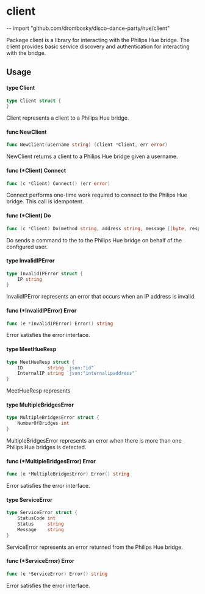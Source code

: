 # client
--
    import "github.com/drombosky/disco-dance-party/hue/client"

Package client is a library for interacting with the Philips Hue bridge. The
client provides basic service discovery and authentication for interacting with
the bridge.

## Usage

#### type Client

```go
type Client struct {
}
```

Client represents a client to a Philips Hue bridge.

#### func  NewClient

```go
func NewClient(username string) (client *Client, err error)
```
NewClient returns a client to a Philips Hue bridge given a username.

#### func (*Client) Connect

```go
func (c *Client) Connect() (err error)
```
Connect performs one-time work required to connect to the Philips Hue bridge.
This call is idempotent.

#### func (*Client) Do

```go
func (c *Client) Do(method string, address string, message []byte, resp interface{}) (err error)
```
Do sends a command to the to the Philips Hue bridge on behalf of the configured
user.

#### type InvalidIPError

```go
type InvalidIPError struct {
	IP string
}
```

InvalidIPError represents an error that occurs when an IP address is invalid.

#### func (*InvalidIPError) Error

```go
func (e *InvalidIPError) Error() string
```
Error satisfies the error interface.

#### type MeetHueResp

```go
type MeetHueResp struct {
	ID         string `json:"id"`
	InternalIP string `json:"internalipaddress"`
}
```

MeetHueResp represents

#### type MultipleBridgesError

```go
type MultipleBridgesError struct {
	NumberOfBridges int
}
```

MultipleBridgesError represents an error when there is more than one Philips Hue
bridges is detected.

#### func (*MultipleBridgesError) Error

```go
func (e *MultipleBridgesError) Error() string
```
Error satisfies the error interface.

#### type ServiceError

```go
type ServiceError struct {
	StatusCode int
	Status     string
	Message    string
}
```

ServiceError represents an error returned from the Philips Hue bridge.

#### func (*ServiceError) Error

```go
func (e *ServiceError) Error() string
```
Error satisfies the error interface.
